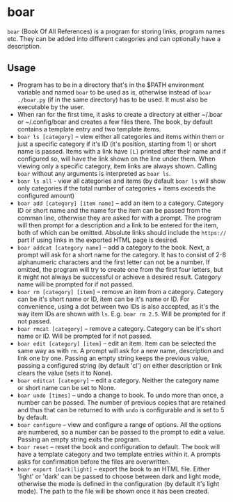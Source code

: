 # boar
`boar` (Book Of All References) is a program for storing links, program names etc. They can be added into different categories and can optionally have a description.
## Usage
- Program has to be in a directory that's in the $PATH environment variable and named `boar` to be used as is, otherwise instead of `boar` `./boar.py` (if in the same directory) has to be used. It must also be executable by the user.
- When ran for the first time, it asks to create a directory at either ~/.boar or ~/.config/boar and creates a few files there. The book, by default contains a template entry and two template items.
- `boar ls [category]` – view either all categories and items within them or just a specific category if it's ID (it's position, starting from 1) or short name is passed. Items with a link have `[L]` printed after their name and if configured so, will have the link shown on the line under them. When viewing only a specific category, item links are always shown. Calling `boar` without any arguments is interpreted as `boar ls`.
- `boar ls all` - view all categories and items (by default `boar ls` will show only categories if the total number of categories + items exceeds the configured amount)
- `boar add [category] [item name]` – add an item to a category. Category ID or short name and the name for the item can be passed from the comman line, otherwise they are asked for with a prompt. The program will then prompt for a description and a link to be entered for the item, both of which can be omitted. Absolute links should include the `https://` part if using links in the exported HTML page is desired.
- `boar addcat [category name]` – add a category to the book. Next, a prompt will ask for a short name for the category. It has to consist of 2-8 alphanumeric characters and the first letter can not be a number. If omitted, the program will try to create one from the first four letters, but it might not always be successful or achieve a desired result. Category name will be prompted for if not passed.
- `boar rm [category] [item]` – remove an item from a category. Category can be it's short name or ID, item can be it's name or ID. For convenience, using a dot between two IDs is also accepted, as it's the way item IDs are shown with `ls`. E.g. `boar rm 2.5`. Will be prompted for if not passed.
- `boar rmcat [category]` – remove a category. Category can be it's short name or ID. Will be prompted for if not passed.
- `boar edit [category] [item]` – edit an item. Item can be selected the same way as with `rm`. A prompt will ask for a new name, description and link one by one. Passing an empty string keeps the previous value, passing a configured string (by default 'cl') on either description or link clears the value (sets it to None).
- `boar editcat [category]` – edit a category. Neither the category name or short name can be set to None.
- `boar undo [times]` – undo a change to book. To undo more than once, a number can be passed. The number of previous copies that are retained and thus that can be returned to with `undo` is configurable and is set to 5 by default.
- `boar configure` – view and configure a range of options. All the options are numbered, so a number can be passed to the prompt to edit a value. Passing an empty string exits the program.
- `boar reset` – reset the book and configuration to default. The book will have a template category and two template entries within it. A prompts asks for confirmation before the files are overwritten.
- `boar export [dark|light]` – export the book to an HTML file. Either 'light' or 'dark' can be passed to choose between dark and light mode, otherwise the mode is defined in the configuration (by default it's light mode). The path to the file will be shown once it has been created.
